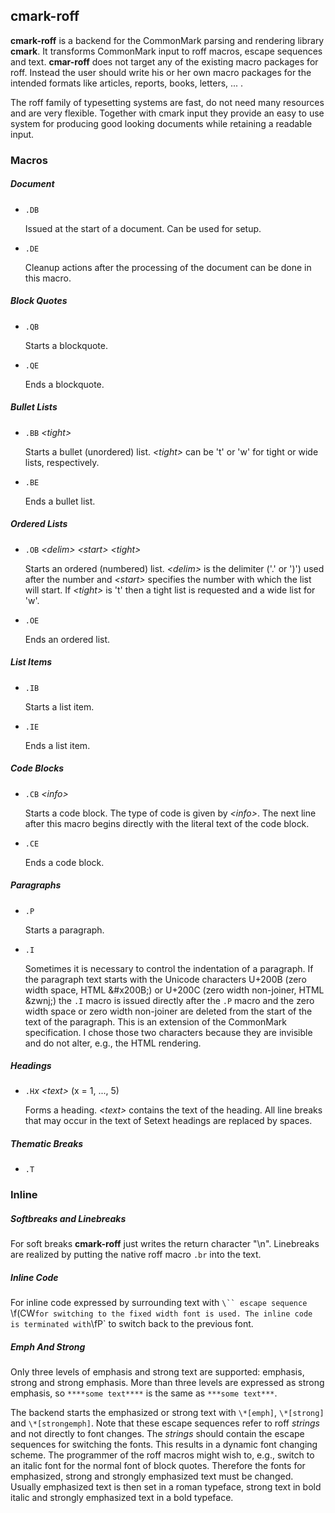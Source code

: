 ## cmark-roff

**cmark-roff** is a backend for the CommonMark parsing and rendering
library **cmark**. It transforms CommonMark input to roff macros,
escape sequences and text. **cmar-roff** does not target any of the
existing macro packages for roff. Instead the user should write his
or her own macro packages for the intended formats like articles,
reports, books, letters, ... .

The roff family of typesetting systems are fast, do not need many
resources and are very flexible. Together with cmark input they
provide an easy to use system for producing good looking documents
while retaining a readable input.


### Macros

##### Document

  - `.DB`

    Issued at the start of a document. Can be used for setup.

  - `.DE`

    Cleanup actions after the processing of the document can be
    done in this macro.

##### Block Quotes

  - `.QB`

    Starts a blockquote.

  - `.QE`

    Ends a blockquote.

##### Bullet Lists

  - `.BB` *\<tight>*

    Starts a bullet (unordered) list. *\<tight>* can be 't' or 'w'
    for tight or wide lists, respectively.

  - `.BE`

    Ends a bullet list.

##### Ordered Lists

  - `.OB` *\<delim>* *\<start>* *\<tight>*

    Starts an ordered (numbered) list. *\<delim>* is the delimiter
    ('.' or ')') used after the number and *\<start>* specifies the
    number with which the list will start. If *\<tight>* is 't'
    then a tight list is requested and a wide list for 'w'.

  - `.OE`

    Ends an ordered list.

##### List Items

  - `.IB`

    Starts a list item.

  - `.IE`

    Ends a list item.

##### Code Blocks

  - `.CB` *\<info>*

    Starts a code block. The type of code is given by *\<info>*.
    The next line after this macro begins directly with the literal
    text of the code block.

  - `.CE`

    Ends a code block.

##### Paragraphs

  - `.P`

    Starts a paragraph.

  - `.I`

    Sometimes it is necessary to control the indentation of a
    paragraph. If the paragraph text starts with the Unicode
    characters U+200B (zero width space, HTML \&#x200B;) or U+200C
    (zero width non-joiner, HTML \&zwnj;) the `.I` macro is issued
    directly after the `.P` macro and the zero width space or zero
    width non-joiner are deleted from the start of the text of the
    paragraph. This is an extension of the CommonMark specification.
    I chose those two characters because they are invisible and do
    not alter, e.g., the HTML rendering.

##### Headings

  - `.H`*x* *\<text>* (x = 1, ..., 5)

    Forms a heading. *\<text>* contains the text of the heading.
    All line breaks that may occur in the text of Setext headings
    are replaced by spaces.

##### Thematic Breaks

  - `.T`


### Inline

##### Softbreaks and Linebreaks

  For soft breaks **cmark-roff** just writes the return character
  "\n".  Linebreaks are realized by putting the native roff macro
  `.br` into the text.

##### Inline Code

  For inline code expressed by surrounding text with `\`` escape
  sequence `\f(CW` for switching to the fixed width font is used.
  The inline code is terminated with `\fP` to switch back to the
  previous font.

##### Emph And Strong

  Only three levels of emphasis and strong text are supported:
  emphasis, strong and strong emphasis. More than three levels are
  expressed as strong emphasis, so `****some text****` is the same
  as `***some text***`.

  The backend starts the emphasized or strong text with `\*[emph]`,
  `\*[strong]` and `\*[strongemph]`. Note that these escape sequences
  refer to roff *strings* and not directly to font changes. The
  *strings* should contain the escape sequences for switching the
  fonts. This results in a dynamic font changing scheme. The
  programmer of the roff macros might wish to, e.g., switch to an
  italic font for the normal font of block quotes.  Therefore the
  fonts for emphasized, strong and strongly emphasized text must
  be changed. Usually emphasized text is then set in a roman typeface,
  strong text in bold italic and strongly emphasized text in a bold
  typeface.
